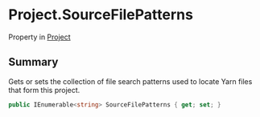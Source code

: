 # Project.SourceFilePatterns

Property in [Project](/docs/api/csharp/yarn.compiler.project.md)

## Summary


Gets or sets the collection of file search patterns used to locate
Yarn files that form this project.


```csharp
public IEnumerable<string> SourceFilePatterns { get; set; }
```

